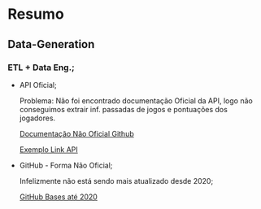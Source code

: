 # Resumo

## Data-Generation 
### ETL + Data Eng.;
* API Oficial;

    Problema: Não foi encontrado documentação Oficial da API, logo não conseguimos extrair inf. passadas de 
    jogos e pontuações dos jogadores.

    [Documentação Não Oficial Github](https://github.com/wgenial/cartrolandofc/blob/master/nova-api.md)
    
    [Exemplo Link API](https://api.cartolafc.globo.com/pos-rodada/destaques)
    
* GitHub - Forma Não Oficial;
    
    Infelizmente não está sendo mais atualizado desde 2020;
    
    [GitHub Bases até 2020](https://github.com/henriquepgomide/caRtola/tree/master/data)
    
    
